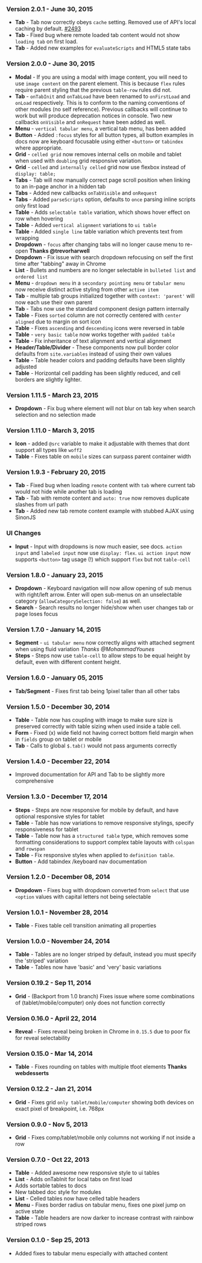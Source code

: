 ### Version 2.0.1 - June 30, 2015

- **Tab** - Tab now correctly obeys `cache` setting. Removed use of API's local caching by default. [#2493](https://github.com/Semantic-Org/Semantic-UI/issues/2493)
- **Tab** - Fixed bug where remote loaded tab content would not show `loading tab` on first load.
- **Tab** - Added new examples for `evaluateScripts` and HTML5 state tabs

### Version 2.0.0 - June 30, 2015

- **Modal** - If you are using a modal with image content, you will need to use `image content` on the parent element. This is because `flex` rules require parent styling that the previous `table-row` rules did not.
- **Tab** - `onTabInit` and `onTabLoad` have been renamed to `onFirstLoad` and `onLoad` respectively. This is to conform to the naming conventions of other modules (no self reference). Previous callbacks will continue to work but will produce deprecation notices in console. Two new callbacks `onVisible` and `onRequest` have been added as well.
- **Menu** - `vertical tabular menu`, a vertical tab menu, has been added
- **Button** - Added `:focus` styles for all button types, all button examples in docs now are keyboard focusable using either `<button>` or `tabindex` where appropriate.
- **Grid** - `celled grid` now removes internal cells on mobile and tablet when used with `doubling` grid responsive variation.
- **Grid** - `celled` and `internally celled` grid now use flexbox instead of `display: table;`
- **Tabs** - Tab will now manually correct page scroll position when linking to an in-page anchor in a hidden tab
- **Tabs** - Added new callbacks `onTabVisible` and `onRequest`
- **Tabs** - Added `parseScripts` option, defaults to `once` parsing inline scripts only first load
- **Table** - Adds `selectable table` variation, which shows hover effect on row when hovering
- **Table** - Added `vertical alignment` variations to `ui table`
- **Table** - Added `single line` table variation which prevents text from wrapping
- **Dropdown** - `focus` after changing tabs will no longer cause menu to re-open **Thanks @trevorharwell**
- **Dropdown** - Fix issue with search dropdown refocusing on self the first time after "tabbing" away in Chrome
- **List** - Bullets and numbers are no longer selectable in `bulleted list` and `ordered list`
- **Menu** - `dropdown menu` in a `secondary pointing menu` or `tabular menu` now receive distinct active styling from other `active item`
- **Tab** - multiple tab groups initialized together with `context: 'parent'` will now each use their own parent
- **Tab** - Tabs now use the standard component design pattern internally
- **Table** - Fixes `sorted` column are not correctly centered with `center aligned` due to margin on sort icon
- **Table** - Fixes `ascending` and `descending` icons were reversed in table
- **Table** - `very basic table` now works together with `padded table`
- **Table** - Fix inheritance of text alignment and vertical alignment
- **Header/Table/Divider** - These components now pull border color defaults from `site.variables` instead of using their own values
- **Table** - Table header colors and padding defaults have been slightly adjusted
- **Table** - Horizontal cell padding has been slightly reduced, and cell borders are slightly lighter.

### Version 1.11.5 - March 23, 2015

- **Dropdown** - Fix bug where element will not blur on tab key when search selection and no selection made

### Version 1.11.0 - March 3, 2015

- **Icon** - added `@src` variable to make it adjustable with themes that dont support all types like `woff2`
- **Table** - Fixes table on `mobile` sizes can surpass parent container width

### Version 1.9.3 - February 20, 2015

- **Tab** - Fixed bug when loading `remote` content with `tab` where current tab would not hide while another tab is loading
- **Tab** - Tab with remote content and `auto: true` now removes duplicate slashes from url path
- **Tab** - Added new tab remote content example with stubbed AJAX using SinonJS

### UI Changes

- **Input** - Input with dropdowns is now much easier, see docs. `action input` and `labeled input` now use `display: flex`. `ui action input` now supports `<button>` tag usage (!) which support `flex` but not `table-cell`

### Version 1.8.0 - January 23, 2015

- **Dropdown** - Keyboard navigation will now allow opening of sub menus with right/left arrow. Enter will open sub-menus on an unselectable category (`allowCategorySelection: false`) as well.
- **Search** - Search results no longer hide/show when user changes tab or page loses focus

### Version 1.7.0 - January 14, 2015

- **Segment** - ``ui tabular menu`` now correctly aligns with attached segment when using fluid variation *Thanks @MohammadYounes*
- **Steps** - Steps now use ``table-cell`` to allow steps to be equal height by default, even with different content height.

### Version 1.6.0 - January 05, 2015

- **Tab/Segment** - Fixes first tab being 1pixel taller than all other tabs

### Version 1.5.0 - December 30, 2014

- **Table** - Table now has coupling with image to make sure size is preserved correctly with table sizing when used inside a table cell.
- **Form** - Fixed (x) wide field not having correct bottom field margin when in ``fields`` group on tablet or mobile
- **Tab** - Calls to global ``$.tab()`` would not pass arguments correctly

### Version 1.4.0 - December 22, 2014

- Improved documentation for API and Tab to be slightly more comprehensive

### Version 1.3.0 - December 17, 2014

- **Steps** - Steps are now responsive for mobile by default, and have optional responsive styles for tablet
- **Table** - Table has now variations to remove responsive stylings, specify responsiveness for tablet
- **Table** - Table now has a ``structured table`` type, which removes some formatting considerations to support complex table layouts with ``colspan`` and ``rowspan``
- **Table** - Fix responsive styles when applied to ``definition table``.
- **Button** - Add tabindex /keyboard nav documentation

### Version 1.2.0 - December 08, 2014

- **Dropdown** - Fixes bug with dropdown converted from ``select`` that use ``<option`` values with capital letters not being selectable

### Version 1.0.1 - November 28, 2014

- **Table** - Fixes table cell transition animating all properties

### Version 1.0.0 - November 24, 2014

- **Table** - Tables are no longer striped by default, instead you must specify the 'striped' variation
- **Table** - Tables now have 'basic' and 'very' basic variations

### Version 0.19.2 - Sep 11, 2014

- **Grid** - (Backport from 1.0 branch) Fixes issue where some combinations of (tablet/mobile/computer) only does not function correctly

### Version 0.16.0 - April 22, 2014

- **Reveal** - Fixes reveal being broken in Chrome in ``0.15.5`` due to poor fix for reveal selectability

### Version 0.15.0 - Mar 14, 2014

- **Table** - Fixes rounding on tables with multiple tfoot elements **Thanks webdesserts**

### Version 0.12.2 - Jan 21, 2014

- **Grid** - Fixes grid ``only tablet/mobile/computer`` showing both devices on exact pixel of breakpoint, i.e. 768px

### Version 0.9.0 - Nov 5, 2013

- **Grid** - Fixes comp/tablet/mobile only columns not working if not inside a row

### Version 0.7.0 - Oct 22, 2013

- **Table** - Added awesome new responsive style to ui tables
- **List** - Adds onTabInit for local tabs on first load
- Adds sortable tables to docs
- New tabbed doc style for modules
- **List** - Celled tables now have celled table headers
- **Menu** - Fixes border radius on tabular menu, fixes one pixel jump on active state
- **Table** - Table headers are now darker to increase contrast with rainbow striped rows

### Version 0.1.0 - Sep 25, 2013

- Added fixes to tabular menu especially with attached content